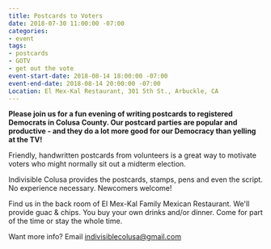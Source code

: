 ```yaml
---
title: Postcards to Voters
date: 2018-07-30 11:00:00 -07:00
categories:
- event
tags:
- postcards
- GOTV
- get out the vote
event-start-date: 2018-08-14 18:00:00 -07:00
event-end-date: 2018-08-14 20:00:00 -07:00
Location: El Mex-Kal Restaurant, 301 5th St., Arbuckle, CA
---
```


**Please join us for a fun evening of writing postcards to registered Democrats in Colusa County. Our postcard parties are popular and productive - and they do a lot more good for our Democracy than yelling at the TV!**

Friendly, handwritten postcards from volunteers is a great way to motivate voters who might normally sit out a midterm election.

Indivisible Colusa provides the postcards, stamps, pens and even the script. No experience necessary. Newcomers welcome!

Find us in the back room of El Mex-Kal Family Mexican Restaurant. We'll provide guac & chips. You buy your own drinks and/or dinner. Come for part of the time or stay the whole time. 

Want more info? Email [indivisiblecolusa@gmail.com](mailto:indivisiblecolusa@gmail.com)